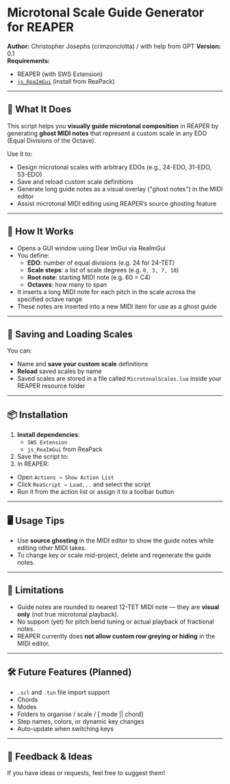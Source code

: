 # Microtonal Scale Guide Generator for REAPER

**Author:** Christopher Josephs (crimzonclotta) / with help from GPT
**Version:** 0.1  
**Requirements:**  
- REAPER (with SWS Extension)  
- [`js_ReaImGui`](https://github.com/cfillion/reaimgui) (install from ReaPack)

---

## 🎯 What It Does

This script helps you **visually guide microtonal composition** in REAPER by generating **ghost MIDI notes** that represent a custom scale in any EDO (Equal Divisions of the Octave).

Use it to:
- Design microtonal scales with arbitrary EDOs (e.g., 24-EDO, 31-EDO, 53-EDO)
- Save and reload custom scale definitions
- Generate long guide notes as a visual overlay ("ghost notes") in the MIDI editor
- Assist microtonal MIDI editing using REAPER’s source ghosting feature

---

## 🔧 How It Works

- Opens a GUI window using Dear ImGui via ReaImGui
- You define:
  - **EDO**: number of equal divisions (e.g. 24 for 24-TET)
  - **Scale steps**: a list of scale degrees (e.g. `0, 3, 7, 10`)
  - **Root note**: starting MIDI note (e.g. 60 = C4)
  - **Octaves**: how many to span
- It inserts a long MIDI note for each pitch in the scale across the specified octave range
- These notes are inserted into a new MIDI item for use as a ghost guide

---

## 💾 Saving and Loading Scales

You can:
- Name and **save your custom scale** definitions
- **Reload** saved scales by name
- Saved scales are stored in a file called `MicrotonalScales.lua` inside your REAPER resource folder

---

## 📦 Installation

1. **Install dependencies**:
   - `SWS Extension`
   - `js_ReaImGui` from ReaPack
2. Save the script to:
3. In REAPER:
- Open `Actions → Show Action List`
- Click `ReaScript → Load...` and select the script
- Run it from the action list or assign it to a toolbar button

---

## 🖥️ Usage Tips

- Use **source ghosting** in the MIDI editor to show the guide notes while editing other MIDI takes.
- To change key or scale mid-project, delete and regenerate the guide notes.

---

## 📌 Limitations

- Guide notes are rounded to nearest 12-TET MIDI note — they are **visual only** (not true microtonal playback).
- No support (yet) for pitch bend tuning or actual playback of fractional notes.
- REAPER currently does **not allow custom row greying or hiding** in the MIDI editor.

---

## 🛠 Future Features (Planned)
- `.scl` and `.tun` file import support
- Chords
- Modes
- Folders to organise / scale / [ mode || chord]
- Step names, colors, or dynamic key changes
- Auto-update when switching keys

---

## 💬 Feedback & Ideas

If you have ideas or requests, feel free to suggest them!
